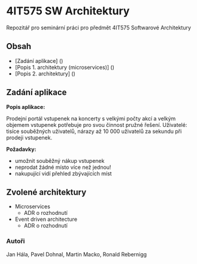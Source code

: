 # 4IT575 SW Architektury
Repozitář pro seminární práci pro předmět 4IT575 Softwarové Architektury

## Obsah
- [Zadání aplikace] ()
- [Popis 1. architektury (microservices)] ()
- [Popis 2. architektury] ()

## Zadání aplikace
**Popis aplikace:**

Prodejní portál vstupenek na koncerty s velkými počty akcí a velkým objemem vstupenek potřebuje pro svou činnost pružné řešení.
Uživatelé: tisíce souběžných uživatelů, nárazy až 10 000 uživatelů za sekundu při prodeji vstupenek.

**Požadavky:**
- umožnit souběžný nákup vstupenek
- neprodat žádné místo více než jednou!
- nakupující vidí přehled zbývajících míst

## Zvolené architektury
- Microservices
    - ADR o rozhodnutí
- Event driven architecture
    - ADR o rozhodnutí

### Autoři
Jan Hála, Pavel Dohnal, Martin Macko, Ronald Rebernigg
